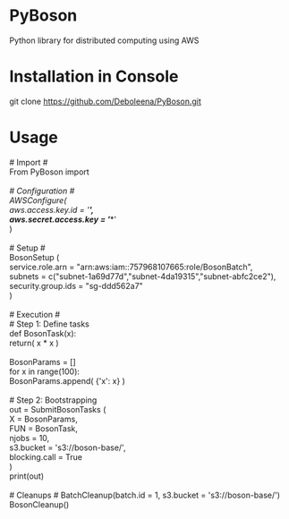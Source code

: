 # PyBoson
Python library for distributed computing using AWS

# Installation in Console
git clone https://github.com/Deboleena/PyBoson.git

# Usage
\# Import \#\
From PyBoson import *\
\
\# Configuration \#\
AWSConfigure(\
  aws.access.key.id = '****',\
  aws.secret.access.key = '****'\
)\
\
\# Setup \#\
BosonSetup (\
  service.role.arn = "arn:aws:iam::757968107665:role/BosonBatch",\
  subnets = c("subnet-1a69d77d","subnet-4da19315","subnet-abfc2ce2"),\
  security.group.ids = "sg-ddd562a7"\
)\
\
\# Execution \#\
\# Step 1: Define tasks\
def BosonTask(x):\
	return( x * x )\
\
BosonParams = []\
for x in range(100):\
	BosonParams.append( {'x': x} )\
\
\# Step 2: Bootstrapping\
out = SubmitBosonTasks (\
  X = BosonParams,\
  FUN = BosonTask,\
  njobs = 10,\
  s3.bucket = 's3://boson-base/',\
  blocking.call = True\
)\
print(out)\
\
\# Cleanups \#
BatchCleanup(batch.id = 1, s3.bucket = 's3://boson-base/')\
BosonCleanup()